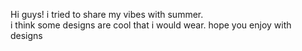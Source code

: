 Hi guys! i tried to share my vibes with summer.  
i think some designs are cool that i would wear. 
hope you enjoy with designs 

